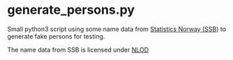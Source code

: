 # generate_persons.py

Small python3 script using some name data from [Statistics Norway (SSB)](https://www.ssb.no) to generate fake persons for testing.

The name data from SSB is licensed under [NLOD](https://www.ssb.no/informasjon/copyright)
